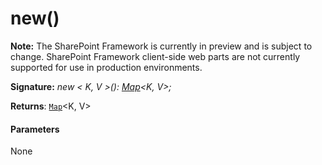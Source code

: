 # new()
**Note:** The SharePoint Framework is currently in preview and is subject to change. SharePoint Framework client-side web parts are not currently supported for use in production environments.





**Signature:** _new < K, V >(): [Map](../../es6-promise.api/interface/map.md)<K, V>;_

**Returns**: [`Map`](../../es6-promise.api/interface/map.md)<K, V>





#### Parameters
None


